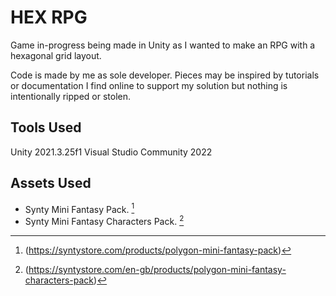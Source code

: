 # HEX RPG
Game in-progress being made in Unity as I wanted to make an RPG with a hexagonal grid layout. 

Code is made by me as sole developer. Pieces may be inspired by tutorials or documentation I find online to support my solution but nothing is intentionally ripped or stolen.

## Tools Used
Unity 2021.3.25f1
Visual Studio Community 2022

## Assets Used
- Synty Mini Fantasy Pack. [^1]
- Synty Mini Fantasy Characters Pack. [^2]

[^1]: (https://syntystore.com/products/polygon-mini-fantasy-pack)
[^2]: (https://syntystore.com/en-gb/products/polygon-mini-fantasy-characters-pack)
